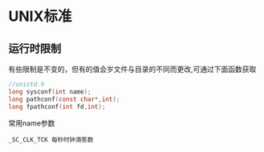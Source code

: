 # UNIX标准

## 运行时限制

有些限制是不变的，但有的值会岁文件与目录的不同而更改,可通过下面函数获取

```c
//unistd.h
long sysconf(int name);
long pathconf(const char*,int);
long fpathconf(int fd,int);
```
常用name参数

```
_SC_CLK_TCK 每秒时钟滴答数
```
